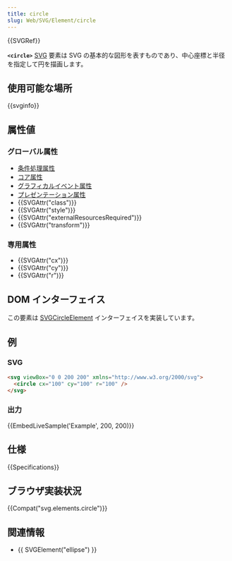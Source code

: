 ```yaml
---
title: circle
slug: Web/SVG/Element/circle
---
```


{{SVGRef}}

**`<circle>`** [SVG](/ja/docs/Web/SVG) 要素は SVG の基本的な図形を表すものであり、中心座標と半径を指定して円を描画します。

## 使用可能な場所

{{svginfo}}

## 属性値

### グローバル属性

- [条件処理属性](/ja/SVG/Attribute#Conditional_processing_attributes)
- [コア属性](/ja/SVG/Attribute#Core_attributes)
- [グラフィカルイベント属性](/ja/SVG/Attribute#Graphical_event_attributes)
- [プレゼンテーション属性](/ja/SVG/Attribute#Presentation_attributes)
- {{SVGAttr("class")}}
- {{SVGAttr("style")}}
- {{SVGAttr("externalResourcesRequired")}}
- {{SVGAttr("transform")}}

### 専用属性

- {{SVGAttr("cx")}}
- {{SVGAttr("cy")}}
- {{SVGAttr("r")}}

## DOM インターフェイス

この要素は [SVGCircleElement](/ja/docs/Web/API/SVGCircleElement) インターフェイスを実装しています。

## 例

### SVG

```html
<svg viewBox="0 0 200 200" xmlns="http://www.w3.org/2000/svg">
  <circle cx="100" cy="100" r="100" />
</svg>
```

### 出力

{{EmbedLiveSample('Example', 200, 200)}}

## 仕様

{{Specifications}}

## ブラウザ実装状況

{{Compat("svg.elements.circle")}}

## 関連情報

- {{ SVGElement("ellipse") }}
